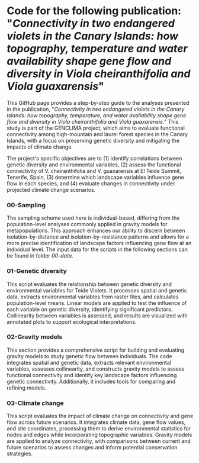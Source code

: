 # Code for the following publication: "*Connectivity in two endangered violets in the Canary Islands: how topography, temperature and water availability shape gene flow and diversity in Viola cheiranthifolia and Viola guaxarensis*"

This GitHub page provides a step-by-step guide to the analyses presented in the publication, "*Connectivity in two endangered violets in the Canary Islands: how topography, temperature, and water availability shape gene flow and diversity in Viola cheiranthifolia and Viola guaxarensis.*" This study is part of the GENCLIMA project, which aims to evaluate functional connectivity among high-mountain and laurel forest species in the Canary Islands, with a focus on preserving genetic diversity and mitigating the impacts of climate change.

The project's specific objectives are to (1) identify correlations between genetic diversity and environmental variables, (2) assess the functional connectivity of V. cheiranthifolia and V. guaxarensis at El Teide Summit, Tenerife, Spain, (3) determine which landscape variables influence gene flow in each species, and (4) evaluate changes in connectivity under projected climate change scenarios.

### 00-Sampling
The sampling scheme used here is individual-based, differing from the population-level analyses commonly applied in gravity models for metapopulations. This approach enhances our ability to discern between isolation-by-distance and isolation-by-resistance patterns and allows for a more precise identification of landscape factors influencing gene flow at an individual level. The input data for the scripts in the following sections can be found in folder *00-data*.


### 01-Genetic diversity
This script evaluates the relationship between genetic diversity and environmental variables for Teide Violets. It processes spatial and genetic data, extracts environmental variables from raster files, and calculates population-level means. Linear models are applied to test the influence of each variable on genetic diversity, identifying significant predictors. Collinearity between variables is assessed, and results are visualized with annotated plots to support ecological interpretations.



### 02-Gravity models
This section provides a comprehensive script for building and evaluating gravity models to study genetic flow between individuals. The code integrates spatial and genetic data, extracts relevant environmental variables, assesses collinearity, and constructs gravity models to assess functional connectivity and identify key landscape factors influencing genetic connectivity. Additionally, it includes tools for comparing and refining models.



### 03-Climate change
This script evaluates the impact of climate change on connectivity and gene flow across future scenarios. It integrates climate data, gene flow values, and site coordinates, processing them to derive environmental statistics for nodes and edges while incorporating topographic variables. Gravity models are applied to analyze connectivity, with comparisons between current and future scenarios to assess changes and inform potential conservation strategies.










